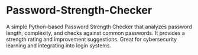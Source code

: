 # Password-Strength-Checker
A simple Python-based Password Strength Checker that analyzes password length, complexity, and checks against common passwords. It provides a strength rating and improvement suggestions. Great for cybersecurity learning and integrating into login systems.
